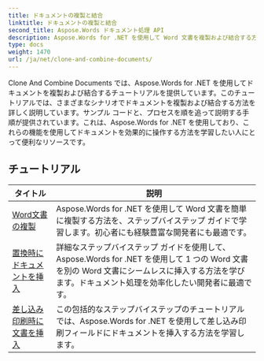 ```yaml
---
title: ドキュメントの複製と結合
linktitle: ドキュメントの複製と結合
second_title: Aspose.Words ドキュメント処理 API
description: Aspose.Words for .NET を使用して Word 文書を複製および結合する方法を学習します。文書のコピーを作成する方法、複数の文書を 1 つに結合する方法、セクション、ヘッダー、フッターを管理する方法を学習します。
type: docs
weight: 1470
url: /ja/net/clone-and-combine-documents/
---
```

Clone And Combine Documents では、Aspose.Words for .NET を使用してドキュメントを複製および結合するチュートリアルを提供しています。このチュートリアルでは、さまざまなシナリオでドキュメントを複製および結合する方法を詳しく説明しています。サンプル コードと、プロセスを順を追って説明する手順が提供されています。これは、Aspose.Words for .NET を使用しており、これらの機能を使用してドキュメントを効果的に操作する方法を学習したい人にとって便利なリソースです。

 ## チュートリアル
| タイトル | 説明 |
| --- | --- |
| [Word文書の複製](./cloning-document/) | Aspose.Words for .NET を使用して Word 文書を簡単に複製する方法を、ステップバイステップ ガイドで学習します。初心者にも経験豊富な開発者にも最適です。 |
| [置換時にドキュメントを挿入](./insert-document-at-replace/) | 詳細なステップバイステップ ガイドを使用して、Aspose.Words for .NET を使用して 1 つの Word 文書を別の Word 文書にシームレスに挿入する方法を学びます。ドキュメント処理を効率化したい開発者に最適です。 |
| [差し込み印刷時に文書を挿入](./insert-document-at-mail-merge/) | この包括的なステップバイステップのチュートリアルでは、Aspose.Words for .NET を使用して差し込み印刷フィールドにドキュメントを挿入する方法を学習します。 |
